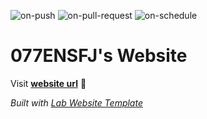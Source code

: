 
  ![on-push](../../actions/workflows/on-push.yaml/badge.svg)
  ![on-pull-request](../../actions/workflows/on-pull-request.yaml/badge.svg)
  ![on-schedule](../../actions/workflows/on-schedule.yaml/badge.svg)

  # 077ENSFJ's Website

  Visit **[website url](#)** 🚀

  _Built with [Lab Website Template](https://greene-lab.gitbook.io/lab-website-template-docs)_

